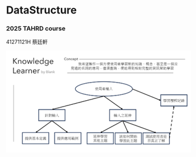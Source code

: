 # DataStructure
### 2025 TAHRD course

41271121H 蔡廷軒

![StructureDesign](https://github.com/BlankTsai/DataStructure/blob/main/images/AiAgentStructureDesign.png)
